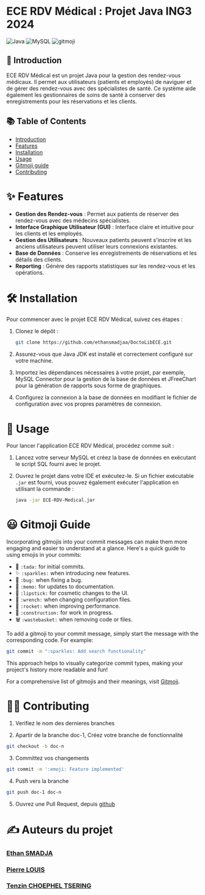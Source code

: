 # ECE RDV Médical : Projet Java ING3 2024

![Java](https://img.shields.io/badge/Java-ED8B00?style=for-the-badge&logo=java&logoColor=white)
![MySQL](https://img.shields.io/badge/MySQL-00000F?style=for-the-badge&logo=mysql&logoColor=white)
![gitmoji](https://img.shields.io/badge/gitmoji-%F0%9F%98%9C-yellow.svg?style=for-the-badge&logo=gitmoji&logoColor=yellow)

## 📖 Introduction

ECE RDV Médical est un projet Java pour la gestion des rendez-vous médicaux. 
Il permet aux utilisateurs (patients et employés) de naviguer et de gérer des rendez-vous avec des spécialistes de 
santé. Ce système aide également les gestionnaires de soins de santé à conserver des enregistrements pour les 
réservations et les clients.

## 📚 Table of Contents

- [Introduction](#-introduction)
- [Features](#-features)
- [Installation](#-installation)
- [Usage](#-usage)
- [Gitmoji guide](#-gitmoji-guide)
- [Contributing](#-contributing)


# ✨ Features

- **Gestion des Rendez-vous** : Permet aux patients de réserver des rendez-vous avec des médecins spécialistes.
- **Interface Graphique Utilisateur (GUI)** : Interface claire et intuitive pour les clients et les employés.
- **Gestion des Utilisateurs** : Nouveaux patients peuvent s'inscrire et les anciens utilisateurs peuvent utiliser 
leurs connexions existantes.
- **Base de Données** : Conserve les enregistrements de réservations et les détails des clients.
- **Reporting** : Génère des rapports statistiques sur les rendez-vous et les opérations.

# 🛠 Installation

Pour commencer avec le projet ECE RDV Médical, suivez ces étapes :

1. Clonez le dépôt :
   ```sh
   git clone https://github.com/ethansmadjaa/DoctoLibECE.git

2. Assurez-vous que Java JDK est installé et correctement configuré sur votre machine.

3. Importez les dépendances nécessaires à votre projet, par exemple, MySQL Connector pour la gestion de la base de 
données et JFreeChart pour la génération de rapports sous forme de graphiques.

4. Configurez la connexion à la base de données en modifiant le fichier de 
configuration avec vos propres paramètres de connexion.

# 🚀 Usage

Pour lancer l'application ECE RDV Médical, procédez comme suit :

1. Lancez votre serveur MySQL et créez la base de données en exécutant le script SQL fourni avec le projet.

2. Ouvrez le projet dans votre IDE et exécutez-le. Si un fichier exécutable `.jar` est fourni, vous pouvez 
également exécuter l'application en utilisant la commande :
   ```sh
   java -jar ECE-RDV-Medical.jar

# 😃 Gitmoji Guide

Incorporating gitmojis into your commit messages can make them more engaging 
and easier to understand at a glance. Here's a quick guide to using emojis in your commits:

- 🎉 `:tada:` for initial commits.
- ✨ `:sparkles:` when introducing new features.
- 🐛 `:bug:` when fixing a bug.
- 📝 `:memo:` for updates to documentation.
- 💄 `:lipstick:` for cosmetic changes to the UI.
- 🔧 `:wrench:` when changing configuration files.
- 🚀 `:rocket:` when improving performance.
- 🚧 `:construction:` for work in progress.
- 🗑️ `:wastebasket:` when removing code or files.

To add a gitmoji to your commit message, simply start the message with the corresponding code. For example:

```bash
git commit -m ":sparkles: Add search functionality"
```
This approach helps to visually categorize commit types, making your project's history more readable and fun!

For a comprehensive list of gitmojis and their meanings, visit [Gitmoji](https://gitmoji.dev).

# 👨‍💻 Contributing

1. Verifiez le nom des dernieres branches

2. Apartir de la branche doc-1, Créez votre branche de fonctionnalité 
```sh
git checkout -b doc-n
 ```

3. Committez vos changements 
```sh
git commit -m ':emoji: Feature implemented'
```

4. Push vers la branche 
```sh
git push doc-1 doc-n
```

5. Ouvrez une Pull Request, depuis [github](https://github.com/ethansmadjaa/DoctoLibECE.git)

# ✍️ Auteurs du projet
### [Ethan SMADJA](mailto:Ethan.smadja@edu.ece.fr)
### [Pierre LOUIS](mailto:pierre.louis@edu.ece.fr)
### [Tenzin CHOEPHEL TSERING](mailto:tenzin.choepheltsering@edu.ece.fr)
